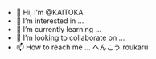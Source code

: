 - 👋 Hi, I’m @KAITOKA
- 👀 I’m interested in ...
- 🌱 I’m currently learning ...
- 💞️ I’m looking to collaborate on ...
- 📫 How to reach me ...
へんこう 
roukaru
<!---
KAITOKA/KAITOKA is a ✨ special ✨ repository because its `README.md` (this file) appears on your GitHub profile.
You can click the Preview link to take a look at your changes.
--->
